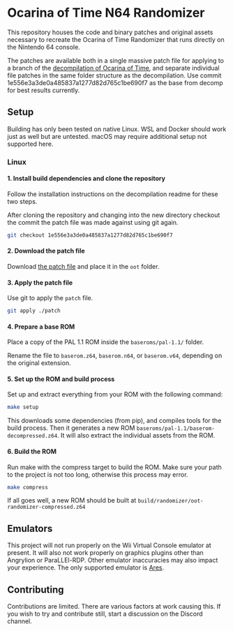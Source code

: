 # Ocarina of Time N64 Randomizer

This repository houses the code and binary patches and original assets necessary to recreate the Ocarina of Time Randomizer that runs directly on the Nintendo 64 console.

The patches are available both in a single massive patch file for applying to a branch of the [decompilation of Ocarina of Time](https://github.com/zeldaret/oot), and separate individual file patches in the same folder structure as the decompilation.
Use commit 1e556e3a3de0a485837a1277d82d765c1be690f7 as the base from decomp for best results currently.

## Setup

Building has only been tested on native Linux. WSL and Docker should work just as well but are untested. macOS may require additional setup not supported here.

### Linux
#### 1. Install build dependencies and clone the repository

Follow the installation instructions on the decompilation readme for these two steps.

After cloning the repository and changing into the new directory checkout the commit the patch file was made against using git again.

```bash
git checkout 1e556e3a3de0a485837a1277d82d765c1be690f7
```

#### 2. Download the patch file

Download [the patch file](https://github.com/flagrama/N64-OoT-Randomizer-Patches/releases/download/v1.0.0/patch) and place it in the `oot` folder.

#### 3. Apply the patch file

Use git to apply the `patch` file.

```bash
git apply ./patch
```

#### 4. Prepare a base ROM

Place a copy of the PAL 1.1 ROM inside the `baseroms/pal-1.1/` folder.

Rename the file to `baserom.z64`, `baserom.n64`, or `baserom.v64`, depending on the original extension.

#### 5. Set up the ROM and build process

Set up and extract everything from your ROM with the following command:

```bash
make setup
```

This downloads some dependencies (from pip), and compiles tools for the build process.
Then it generates a new ROM `baseroms/pal-1.1/baserom-decompressed.z64`.
It will also extract the individual assets from the ROM.

#### 6. Build the ROM

Run make with the compress target to build the ROM.
Make sure your path to the project is not too long, otherwise this process may error.

```bash
make compress
```

If all goes well, a new ROM should be built at `build/randomizer/oot-randomizer-compressed.z64`

## Emulators

This project will not run properly on the Wii Virtual Console emulator at present.
It will also not work properly on graphics plugins other than Angrylion or ParaLLEl-RDP.
Other emulator inaccuracies may also impact your experience.
The only supported emulator is [Ares](https://ares-emu.net/).

## Contributing

Contributions are limited.
There are various factors at work causing this.
If you wish to try and contribute still, start a discussion on the Discord channel.

